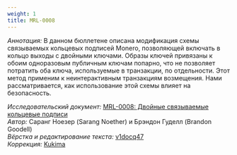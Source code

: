 ```yaml
---
weight: 1
title: MRL-0008
---
```


_Аннотация:_ В данном бюллетене описана модификация схемы связываемых кольцевых подписей Monero, позволяющей включать в кольцо выходы с двойными ключами. Образы ключей привязаны к обоим одноразовым публичным ключам попарно, что не позволяет потратить оба ключа, используемые в транзакции, по отдельности. Этот метод применим к неинтерактивным транзакциям возмещения. Нами рассматривается, как использование этой схемы влияет на безопасность.​

_Исследовательский документ:_ [MRL-0008: Двойные связываемые кольцевые подписи](https://docs.xmr.ru/research/mrl-0008/MRL-0008.pdf)  
_Автор:_ Саранг Ноезер (Sarang Noether) и Брэндон Гуделл (Brandon Goodell)  
_Вёрстка и редактирование текста:_ [v1docq47](https://t.me/v1docq47)  
_Коррекция:_ [Kukima](https://t.me/Kukima)
